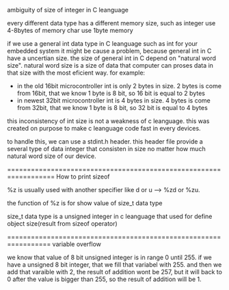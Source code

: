 ambiguity of size of integer in C leanguage

every different data type has a different memory size, such as integer use 4-8bytes of memory char use 1byte memory

if we use a general int data type in C leanguage such as int for your embedded system it might be cause a problem, because general int in C have a uncertian size. the size of general int in C depend on "natural word size". natural word size is a size of data that computer can proses data in that size with the most eficient way. for example:

- in the old 16bit microcontroller int is only 2 bytes in size. 2 bytes is come from 16bit, that we know 1 byte is 8 bit, so 16 bit is equal to 2 bytes
- in newest 32bit microcontroller int is 4 bytes in size. 4 bytes is come from 32bit, that we know 1 byte is 8 bit, so 32 bit is equal to 4 bytes

this inconsistency of int size is not a weakness of c leanguage. this was created on purpose to make c leanguage code fast in every devices.

to handle this, we can use a stdint.h header. this header file provide a several type of data integer that consisten in size no matter how much natural word size of our device.

==================================================================
How to print sizeof

%z is usually used with another specifier like d or u --> %zd or %zu.

the function of %z is for show value of size_t data type

size_t data type is a unsigned integer in c leanguage that used for define object size(result from sizeof operator)

=================================================================
variable overflow

we know that value of 8 bit unsigned integer is in range 0 until 255.
if we have a unsigned 8 bit integer, that we fill that variabel with 255. and then we add that varaible with 2, the result of addition wont be 257, but it will back to 0 after the value is bigger than 255, so the result of addition will be 1.
